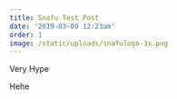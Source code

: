 ```yaml
---
title: Snafu Test Post
date: '2019-03-09 12:23am'
order: 1
image: /static/uploads/snafulogo-3x.png
---
```

Very Hype

Hehe
